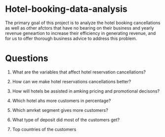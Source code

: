 # Hotel-booking-data-analysis
The primary goal of this project is to analyze the hotel booking cancellations as well as other afctors that have no bearing on their business and yearly revenue geneartion to increase their efficiency in generating revenue, and for us to offer thorough business advice to address this problem.

# Questions
1. What are the variables that affect hotel reservation cancellations?

2. How can we make hotel reservations cancellations better?

3. How will hotels be assisted in amking pricing and promotional decisons?

4. Which hotel ahs more customers in percentage?

5. Which amrket segment gives more customers?

6. What type of deposit did most of the customers get?

7. Top countries of the customers
